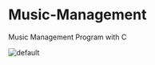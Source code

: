 # Music-Management
Music Management Program with C

![default](https://user-images.githubusercontent.com/30895117/32904482-c61ce822-cb3a-11e7-996d-11ae2ba6e78d.PNG)
